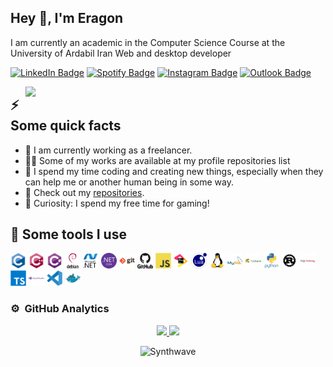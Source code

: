 

<h2>Hey 👋, I'm Eragon</a></h2>
<p>I am currently an academic in the Computer Science Course at the University of Ardabil Iran            
    Web and desktop developer</p>
<p>
    <a href="https://www.linkedin.com/in/%D9%85%D8%AD%D9%85%D8%AF%D8%B1%D8%B6%D8%A7-%D9%86%D8%AC%D9%81%DB%8C-358647217/" target="_blank" rel="noreferrer"><img src="https://img.shields.io/badge/-@ mazarafa-0077B5?style=flat-square&labelColor=0077B5&logo=LinkedIn&link=https://www.linkedin.com/in/%D9%85%D8%AD%D9%85%D8%AF%D8%B1%D8%B6%D8%A7-%D9%86%D8%AC%D9%81%DB%8C-358647217/" alt="LinkedIn Badge"></a> 
    <a href="https://open.spotify.com/user/_ERAGON_" target="_blank" rel="noreferrer"><img src="https://img.shields.io/badge/-@_ERAGON_ %20-1ED760?style=flat-square&labelColor=fff&logo=Spotify&link=https://open.spotify.com/user/_ERAGON_" alt="Spotify Badge"></a>
    <a href="https://instagram.com/mammaderagon" target="_blank" rel="noreferrer"><img src="https://img.shields.io/badge/-@mammaderagon-purple?style =flat&logo=instagram&logoColor=white&link=https://instagram.com/mammaderagon/" alt="Instagram Badge"></a>
    <a href="eragon57@outlook.com"><img scr="https://img.shields.io/badge/-eragon57-c14438?style=flat&logo=Outlook&logoColor=white&link= mailto:eragon57@outlook.com" alt="Outlook Badge"></a>
</p>

<img align="right" src="https://media.giphy.com/media/9gISqB3tncMmY/giphy.gif" width="480" />
<h2>⚡️ Some quick facts</h2>
<ul>
    <li>🔭 I am currently working as a freelancer.</li>
    <li>👨‍💻 Some of my works are available at my profile repositories list</li>
    <li>💬 I spend my time coding and creating new things, especially when they can help me or another human being in some way.</li>
    <li>📙 Check out my <a href="https://github.com/ERAGON007?tab=repositories">repositories</a>.</li>
    <li>🎉 Curiosity: I spend my free time for gaming!</li>
</ul>
<h2>🚀 Some tools I use</h2>
<p align="left">
    <img src="https://github.com/devicons/devicon/blob/master/icons/c/c-original.svg" alt="react" width="25" height="25" />
    <img src="https://github.com/devicons/devicon/blob/master/icons/cplusplus/cplusplus-original.svg" alt="angular-js" width="25" height="25" />
    <img src="https://github.com/devicons/devicon/blob/master/icons/csharp/csharp-original.svg" alt="bootstrap" width="25" height="25" />
    <img src="https://github.com/devicons/devicon/blob/master/icons/debian/debian-original-wordmark.svg" alt="html5" width="25" height="25" />
    <img src="https://github.com/devicons/devicon/blob/master/icons/dot-net/dot-net-original-wordmark.svg" alt="css3" width="25" height="25" />
    <img src="https://github.com/devicons/devicon/blob/master/icons/dotnetcore/dotnetcore-original.svg" alt="php" width="25" height="25" />
    <img src="https://github.com/devicons/devicon/blob/master/icons/git/git-original-wordmark.svg" alt="javascript" width="25" height="25" />
    <img src="https://github.com/devicons/devicon/blob/master/icons/github/github-original-wordmark.svg" alt="typescript" width="25" height="25" />
    <img src="https://github.com/devicons/devicon/blob/master/icons/javascript/javascript-original.svg" alt="mysql" width="25" height="25" />
    <img src="https://github.com/devicons/devicon/blob/master/icons/jetbrains/jetbrains-original.svg" alt="nodejs" width="25" height="25" />
    <img src="https://github.com/devicons/devicon/blob/master/icons/lua/lua-original-wordmark.svg" alt="python" width="25" height="25" />
    <img src="https://github.com/devicons/devicon/blob/master/icons/linux/linux-original.svg" alt="python" width="25" height="25" />
    <img src="https://github.com/devicons/devicon/blob/master/icons/mysql/mysql-original-wordmark.svg" alt="python" width="25" height="25" />
    <img src="https://github.com/devicons/devicon/blob/master/icons/pycharm/pycharm-original-wordmark.svg" alt="python" width="25" height="25" />
    <img src="https://github.com/devicons/devicon/blob/master/icons/python/python-original-wordmark.svg" alt="python" width="25" height="25" />
    <img src="https://github.com/devicons/devicon/blob/master/icons/rust/rust-plain.svg" alt="python" width="25" height="25" />
    <img src="https://github.com/devicons/devicon/blob/master/icons/sqlalchemy/sqlalchemy-original-wordmark.svg" alt="python" width="25" height="25" />
    <img src="https://github.com/devicons/devicon/blob/master/icons/typescript/typescript-original.svg" alt="python" width="25" height="25" />
    <img src="https://github.com/devicons/devicon/blob/master/icons/visualstudio/visualstudio-plain-wordmark.svg" alt="python" width="25" height="25" />
    <img src="https://github.com/devicons/devicon/blob/master/icons/vscode/vscode-original.svg" alt="python" width="25" height="25" />
    <img src="https://github.com/devicons/devicon/blob/master/icons/docker/docker-original.svg" alt="python" width="25" height="25" />
</p>

### ⚙️ &nbsp;GitHub Analytics

<p align="center">
<a href="https://github.com/AVS1508">
  <img height="180em" src="https://github-readme-stats.vercel.app/api?username=ERAGON007&include_all_commits=true&count_private=true&show_icons=true&theme=algolia&include_all_commits=true&count_private=true"/>
  <img height="180em" src="https://github-readme-stats-eight-theta.vercel.app/api/top-langs/?username=ERAGON007&layout=compact&langs_count=8&theme=algolia"/>
</a>
</p>

<p align="center"><img src="https://thumbs.gfycat.com/GoodnaturedFondGaur-size_restricted.gif" alt="Synthwave" height="300" width="500"></p>
